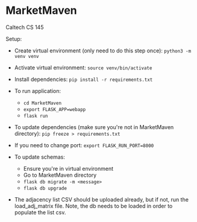 # MarketMaven
Caltech CS 145

Setup:
- Create virtual environment (only need to do this step once): `python3 -m venv venv`
- Activate virtual environment: `source venv/bin/activate`
- Install dependencies: `pip install -r requirements.txt`
- To run application:
    - `cd MarketMaven`
    - `export FLASK_APP=webapp `
    - `flask run`
    
- To update dependencies (make sure you're not in MarketMaven directory): `pip freeze > requirements.txt`
- If you need to change port: `export FLASK_RUN_PORT=8000`

- To update schemas:
    - Ensure you're in virtual environment
    - Go to MarketMaven directory
    - `flask db migrate -m <message>`
    - `flask db upgrade`

- The adjacency list CSV should be uploaded already, but if not, run the load_adj_matrix file. 
    Note, the db needs to be loaded in order to populate the list csv. 
